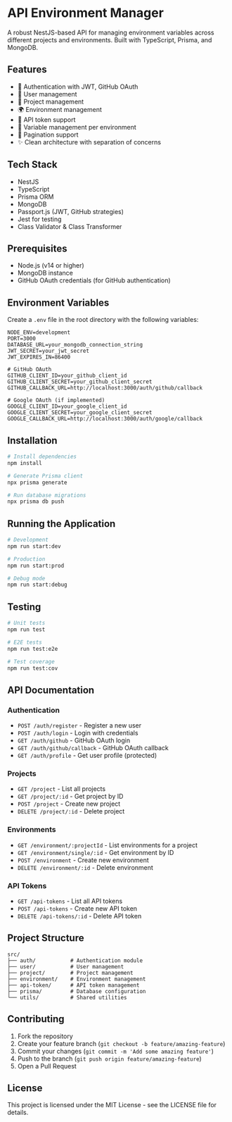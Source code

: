 # API Environment Manager

A robust NestJS-based API for managing environment variables across different projects and environments. Built with TypeScript, Prisma, and MongoDB.

## Features

- 🔐 Authentication with JWT, GitHub OAuth
- 👤 User management
- 📁 Project management
- 🌍 Environment management
- 🔑 API token support
- 📝 Variable management per environment
- 🔄 Pagination support
- ✨ Clean architecture with separation of concerns

## Tech Stack

- NestJS
- TypeScript
- Prisma ORM
- MongoDB
- Passport.js (JWT, GitHub strategies)
- Jest for testing
- Class Validator & Class Transformer

## Prerequisites

- Node.js (v14 or higher)
- MongoDB instance
- GitHub OAuth credentials (for GitHub authentication)

## Environment Variables

Create a `.env` file in the root directory with the following variables:

```
NODE_ENV=development
PORT=3000
DATABASE_URL=your_mongodb_connection_string
JWT_SECRET=your_jwt_secret
JWT_EXPIRES_IN=86400

# GitHub OAuth
GITHUB_CLIENT_ID=your_github_client_id
GITHUB_CLIENT_SECRET=your_github_client_secret
GITHUB_CALLBACK_URL=http://localhost:3000/auth/github/callback

# Google OAuth (if implemented)
GOOGLE_CLIENT_ID=your_google_client_id
GOOGLE_CLIENT_SECRET=your_google_client_secret
GOOGLE_CALLBACK_URL=http://localhost:3000/auth/google/callback
```

## Installation

```bash
# Install dependencies
npm install

# Generate Prisma client
npx prisma generate

# Run database migrations
npx prisma db push
```

## Running the Application

```bash
# Development
npm run start:dev

# Production
npm run start:prod

# Debug mode
npm run start:debug
```

## Testing

```bash
# Unit tests
npm run test

# E2E tests
npm run test:e2e

# Test coverage
npm run test:cov
```

## API Documentation

### Authentication
- `POST /auth/register` - Register a new user
- `POST /auth/login` - Login with credentials
- `GET /auth/github` - GitHub OAuth login
- `GET /auth/github/callback` - GitHub OAuth callback
- `GET /auth/profile` - Get user profile (protected)

### Projects
- `GET /project` - List all projects
- `GET /project/:id` - Get project by ID
- `POST /project` - Create new project
- `DELETE /project/:id` - Delete project

### Environments
- `GET /environment/:projectId` - List environments for a project
- `GET /environment/single/:id` - Get environment by ID
- `POST /environment` - Create new environment
- `DELETE /environment/:id` - Delete environment

### API Tokens
- `GET /api-tokens` - List all API tokens
- `POST /api-tokens` - Create new API token
- `DELETE /api-tokens/:id` - Delete API token

## Project Structure

```
src/
├── auth/           # Authentication module
├── user/           # User management
├── project/        # Project management
├── environment/    # Environment management
├── api-token/      # API token management
├── prisma/         # Database configuration
└── utils/          # Shared utilities
```

## Contributing

1. Fork the repository
2. Create your feature branch (`git checkout -b feature/amazing-feature`)
3. Commit your changes (`git commit -m 'Add some amazing feature'`)
4. Push to the branch (`git push origin feature/amazing-feature`)
5. Open a Pull Request

## License

This project is licensed under the MIT License - see the LICENSE file for details.
